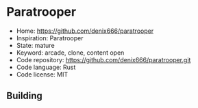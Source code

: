 # Paratrooper

- Home: https://github.com/denix666/paratrooper
- Inspiration: Paratrooper
- State: mature
- Keyword: arcade, clone, content open
- Code repository: https://github.com/denix666/paratrooper.git
- Code language: Rust
- Code license: MIT

## Building
